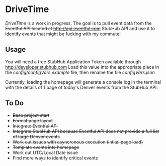 # DriveTime

*DriveTime* is a work in progress. The goal is to pull event data from the ~~Eventful API located at http://api.eventful.com~~ StubHub API and use it to identify events that might be fucking with my commute!

## Usage

You will need a free StubHub Application Token available through http://developer.stubhub.com
Load this value into the appropriate place in the *config/configVars.example* file, then rename the file *configVars.json*

Currently, loading the homepage will generate a console log in the terminal with the details of 1 page of today's Denver events from the StubHub API.

## To Do

+ ~~Base project start~~
+ ~~Format page layout~~
+ ~~Integrate Eventful API~~
+ ~~Integrate StubHub API because Eventful API does not provide a full list of large Denver events~~
+ ~~Work out issues with asyncronous execution (intital page load)~~
+ ~~Template events into homepage~~
+ Work out UTC/Local Date issue
+ Find more ways to identify critical events
